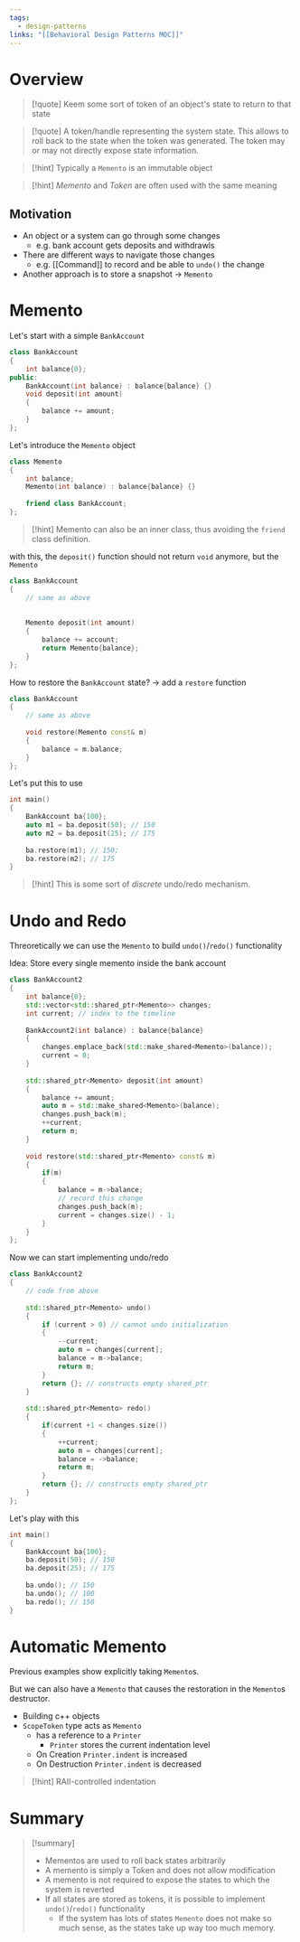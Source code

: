 ```yaml
---
tags:
  - design-patterns
links: "[[Behavioral Design Patterns MOC]]"
---
```

# Overview

>[!quote] Keem some sort of token of an object's state to return to that state

> [!quote] A token/handle representing the system state. This allows to roll back to the state when the token was generated. The token may or may not directly expose state information.

> [!hint] Typically a `Memento` is an immutable object

> [!hint] *Memento* and *Token* are often used with the same meaning

## Motivation

- An object or a system can go through some changes
	- e.g. bank account gets deposits and withdrawls
- There are different ways to navigate those changes
	- e.g. [[Command]] to record and be able to `undo()` the change
- Another approach is to store a snapshot -> `Memento`

# Memento

Let's start with a simple `BankAccount`

```cpp
class BankAccount
{
	int balance{0};
public:
	BankAccount(int balance) : balance{balance} {}
	void deposit(int amount)
	{
		balance += amount;
	}
};
```

Let's introduce the `Memento` object

```cpp
class Memento
{
	int balance;
	Memento(int balance) : balance{balance} {}
	
	friend class BankAccount;
};
```

>[!hint] Memento can also be an inner class, thus avoiding the `friend` class definition.

with this, the `deposit()` function should not return `void` anymore, but the `Memento`

```cpp
class BankAccount
{
	// same as above
	
	
	Memento deposit(int amount)
	{
		balance += account;
		return Memento{balance};
	}
};
```

How to restore the `BankAccount` state?
-> add a `restore` function

```cpp
class BankAccount
{
	// same as above
	
	void restore(Memento const& m)
	{
		balance = m.balance;
	}
};
```

Let's put this to use

```cpp
int main()
{
	BankAccount ba{100};
	auto m1 = ba.deposit(50); // 150
	auto m2 = ba.deposit(25); // 175
	
	ba.restore(m1); // 150;
	ba.restore(m2); // 175
}
```

> [!hint] This is some sort of *discrete* undo/redo mechanism.

# Undo and Redo

Threoretically we can use the `Memento` to build `undo()`/`redo()` functionality

Idea: Store every single memento inside the bank account

```cpp
class BankAccount2
{
	int balance{0};
	std::vector<std::shared_ptr<Memento>> changes;
	int current; // index to the timeline
	
	BankAccount2(int balance) : balance{balance}
	{
		changes.emplace_back(std::make_shared<Memento>(balance));
		current = 0;
	}
	
	std::shared_ptr<Memento> deposit(int amount)
	{
		balance += amount;
		auto m = std::make_shared<Memento>(balance);
		changes.push_back(m);
		++current;
		return m;
	}
	
	void restore(std::shared_ptr<Memento> const& m)
	{
		if(m)
		{
			balance = m->balance;
			// record this change
			changes.push_back(m);
			current = changes.size() - 1;
		}
	}
};
```

Now we can start implementing undo/redo

```cpp
class BankAccount2
{
	// code from above
	
	std::shared_ptr<Memento> undo()
	{
		if (current > 0) // cannot undo initialization
		{
			--current;
			auto m = changes[current];
			balance = m->balance;
			return m;
		}
		return {}; // constructs empty shared_ptr
	}
	
	std::shared_ptr<Memento> redo()
	{
		if(current +1 < changes.size())
		{
			++current;
			auto m = changes[current];
			balance = ->balance;
			return m;
		}
		return {}; // constructs empty shared_ptr
	}
};
```

Let's play with this

```cpp
int main()
{
	BankAccount ba{100};
	ba.deposit(50); // 150
	ba.deposit(25); // 175
	
	ba.undo(); // 150
	ba.undo(); // 100
	ba.redo(); // 150
}
```

# Automatic Memento

Previous examples show explicitly taking `Memento`s.

But we can also have a `Memento` that causes the restoration in the `Memento`s destructor.

- Building c++ objects
- `ScopeToken` type acts as `Memento`
	- has a reference to a `Printer`
		- `Printer` stores the current indentation level
	- On Creation `Printer.indent` is increased
	- On Destruction `Printer.indent` is decreased

> [!hint] RAII-controlled indentation

# Summary

> [!summary]
> - Mementos are used to roll back states arbitrarily
> - A memento is simply a Token and does not allow modification
> - A memento is not required to expose the states to which the system is reverted
> - If all states are stored as tokens, it is possible to implement `undo()`/`redo()` functionality
> 	- If the system has lots of states `Memento` does not make so much sense, as the states take up way too much memory.
